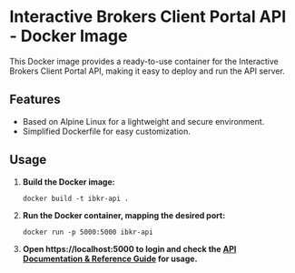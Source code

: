 # Interactive Brokers Client Portal API - Docker Image

This Docker image provides a ready-to-use container for the Interactive Brokers Client Portal API, making it easy to deploy and run the API server.

## Features

- Based on Alpine Linux for a lightweight and secure environment.
- Simplified Dockerfile for easy customization.

## Usage

1. **Build the Docker image:**

   ```shell
   docker build -t ibkr-api .
   
2. **Run the Docker container, mapping the desired port:**
   ```shell
   docker run -p 5000:5000 ibkr-api

3. **Open https://localhost:5000 to login and check the [API Documentation & Reference Guide](https://interactivebrokers.github.io/cpwebapi/) for usage.**
